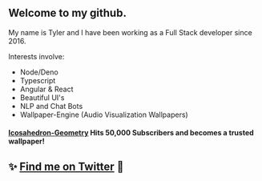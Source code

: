 ## Welcome to my github.

My name is Tyler and I have been working as a Full Stack developer since 2016.

Interests involve:
  - Node/Deno
  - Typescript
  - Angular & React
  - Beautiful UI's
  - NLP and Chat Bots
  - Wallpaper-Engine (Audio Visualization Wallpapers)
  
#### [Icosahedron-Geometry](https://github.com/teachtyler/Icosahedron-Geometry) Hits 50,000 Subscribers and becomes a trusted wallpaper!

## ✨ [Find me on Twitter](https://twitter.com/teachtyler) 🔔
